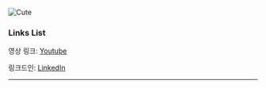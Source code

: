 ![Cute](https://github.com/envybros/nomads-planet/assets/26397779/4f66690e-516a-43bf-b8ff-538e2cd8e390)


### Links List

영상 링크: [Youtube](https://youtu.be/5xdDs5nPkOY?si=pKD8LgQs8rki0LJh)

링크드인: [LinkedIn](https://www.linkedin.com/posts/envybros_nomads-planet-v020-activity-7110435447595565056-Ymk7?utm_source=share&utm_medium=member_desktop)

---

